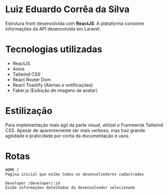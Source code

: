 # Luiz Eduardo Corrêa da Silva

Estrutura front desenvolvida com **ReactJS**. A plataforma consome informações da API desenvolvida em Laravel.

# Tecnologias utilizadas

- ReactJS
- Axios
- Tailwind CSS
- React Router Dom
- React Toastify (Alertas e notificações)
- Faker.js (Exibição de imagens de avatar)

# Estilização

Para implementação mais ágil da parte visual, utilizei o Framewrok Tailwind CSS.
Apesar de aparentemente ser mais verboso, mas traz grande agilidade e praticidade por conta da documentação e usos.

# Rotas

```
HOME /
Página inicial que exibe todos os desenvolvedores cadastrados
```

```
Developer /developer/:id
Exibe informações detalhadas do desenvolvedor selecionado
```
